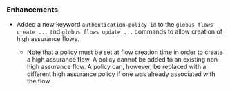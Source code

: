 
### Enhancements

* Added a new keyword `authentication-policy-id` to the `globus flows create ...` and
  `globus flows update ...` commands to allow creation of high assurance flows.

    * Note that a policy must be set at flow creation time in order to create a high
      assurance flow.
      A policy cannot be added to an existing non-high assurance flow.
      A policy can, however, be replaced with a different high assurance policy if one
      was already associated with the flow.

